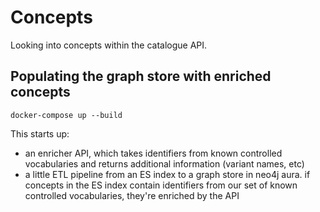 # Concepts

Looking into concepts within the catalogue API.

## Populating the graph store with enriched concepts

```
docker-compose up --build
```

This starts up:

- an enricher API, which takes identifiers from known controlled vocabularies and returns additional information (variant names, etc)
- a little ETL pipeline from an ES index to a graph store in neo4j aura. if concepts in the ES index contain identifiers from our set of known controlled vocabularies, they're enriched by the API
